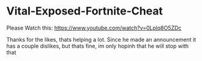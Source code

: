 # Vital-Exposed-Fortnite-Cheat

Please Watch this: https://www.youtube.com/watch?v=0Lplq8O5ZDc

Thanks for the likes, thats helping a lot. Since he made an announcement it has
a couple dislikes, but thats fine, im only hopinh that he will stop with that
